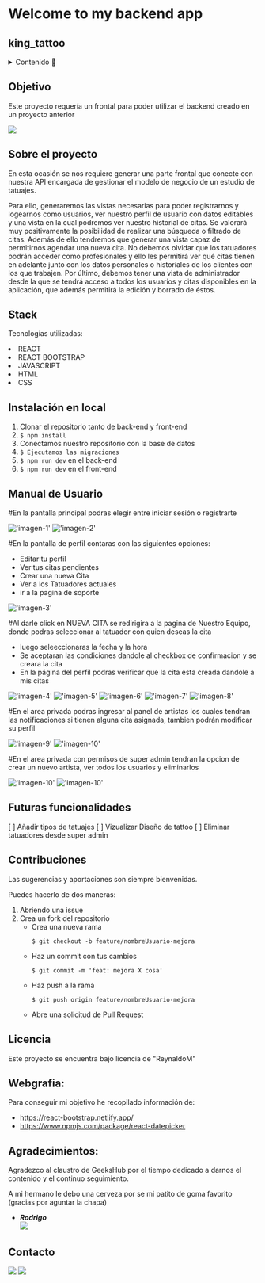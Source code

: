 # Welcome to my backend app

## king_tattoo



<details>
  <summary>Contenido 📝</summary>
  <ol>
    <li><a href="#objetivo">Objetivo</a></li>
    <li><a href="#sobre-el-proyecto">Sobre el proyecto</a></li>
    <li><a href="#stack">Stack</a></li>
    <li><a href="#instalación-en-local">Instalación</a></li>
    <li><a href="#endpoints">Manual de Uso</a></li>
    <li><a href="#futuras-funcionalidades">Futuras funcionalidades</a></li>
    <li><a href="#contribuciones">Contribuciones</a></li>
    <li><a href="#licencia">Licencia</a></li>
    <li><a href="#webgrafia">Webgrafia</a></li>
    <li><a href="#desarrollo">Desarrollo</a></li>
    <li><a href="#agradecimientos">Agradecimientos</a></li>
    <li><a href="#contacto">Contacto</a></li>
  </ol>
</details>

## Objetivo
Este proyecto requería un frontal para poder utilizar el backend creado en un proyecto anterior

<a href="https://github.com/ReynaldoMunozF/king_tattoo_backend" target="_blank"><img src="https://img.shields.io/badge/github-24292F?style=for-the-badge&logo=github&logoColor=green" target="_blank"></a> 


## Sobre el proyecto
En esta ocasión se nos requiere generar una parte frontal que conecte con
nuestra API encargada de gestionar el modelo de negocio de un estudio de tatuajes.

Para ello, generaremos las vistas necesarias para poder registrarnos y
logearnos como usuarios, ver nuestro perfil de usuario con datos editables y una
vista en la cual podremos ver nuestro historial de citas. Se valorará muy
positivamente la posibilidad de realizar una búsqueda o filtrado de citas.
Además de ello tendremos que generar una vista capaz de permitirnos
agendar una nueva cita.
No debemos olvidar que los tatuadores podrán acceder como profesionales y
ello les permitirá ver qué citas tienen en adelante junto con los datos personales o
historiales de los clientes con los que trabajen.
Por último, debemos tener una vista de administrador desde la que se tendrá
acceso a todos los usuarios y citas disponibles en la aplicación, que además
permitirá la edición y borrado de éstos.

## Stack
Tecnologías utilizadas:
<div >
<li>REACT</li>    
<li>REACT BOOTSTRAP</li>    
<li>JAVASCRIPT</li>    
<li>HTML</li>    
<li>CSS</li>    
 </div>



## Instalación en local
1. Clonar el repositorio tanto de back-end y front-end
2. ` $ npm install ` 
3. Conectamos nuestro repositorio con la base de datos 
4. ``` $ Ejecutamos las migraciones ``` 
5. ``` $ npm run dev ``` en el back-end
6. ``` $ npm run dev ``` en el front-end


## Manual de Usuario
#En la pantalla principal podras elegir entre iniciar sesión o registrarte

!['imagen-1'](./src/assets/img/readme/1.png)
!['imagen-2'](./src/assets/img/readme/2.png)

#En la pantalla de perfil contaras con las siguientes opciones:
* Editar tu perfil 
* Ver tus citas pendientes
* Crear una nueva Cita
* Ver a los Tatuadores actuales
* ir a la pagina de soporte 

!['imagen-3'](./src/assets/img/readme/3.png)

#Al darle click en NUEVA CITA se redirigira a la pagina de Nuestro Equipo, donde podras seleccionar al tatuador con quien deseas la cita 

* luego seleeccionaras la fecha y la hora 
* Se aceptaran las condiciones dandole al checkbox de confirmacion y se creara la cita 
* En la página del perfil podras verificar que la cita esta creada dandole a mis citas 

!['imagen-4'](./src/assets/img/readme/4.png)
!['imagen-5'](./src/assets/img/readme/5.png)
!['imagen-6'](./src/assets/img/readme/6.png)
!['imagen-7'](./src/assets/img/readme/7.png)
!['imagen-8'](./src/assets/img/readme/8.png)

#En el area privada podras ingresar al panel de artistas los cuales tendran las notificaciones si tienen alguna cita asignada, tambien podrán modificar su perfil

!['imagen-9'](./src/assets/img/readme/9.png)
!['imagen-10'](./src/assets/img/readme/10.png)

#En el area privada con permisos de super admin tendran la opcion de crear un nuevo artista, ver todos los usuarios y eliminarlos 

!['imagen-10'](./src/assets/img/readme/11.png)
!['imagen-10'](./src/assets/img/readme/12.png)



## Futuras funcionalidades
[ ] Añadir tipos de tatuajes 
[ ] Vizualizar Diseño de tattoo
[ ] Eliminar tatuadores desde super admin 
 

## Contribuciones
Las sugerencias y aportaciones son siempre bienvenidas.  

Puedes hacerlo de dos maneras:

1. Abriendo una issue
2. Crea un fork del repositorio
    - Crea una nueva rama  
        ```
        $ git checkout -b feature/nombreUsuario-mejora
        ```
    - Haz un commit con tus cambios 
        ```
        $ git commit -m 'feat: mejora X cosa'
        ```
    - Haz push a la rama 
        ```
        $ git push origin feature/nombreUsuario-mejora
        ```
    - Abre una solicitud de Pull Request

## Licencia
Este proyecto se encuentra bajo licencia de "ReynaldoM"

## Webgrafia:
Para conseguir mi objetivo he recopilado información de:
- https://react-bootstrap.netlify.app/
- https://www.npmjs.com/package/react-datepicker


## Agradecimientos:

Agradezco al claustro de GeeksHub por el tiempo dedicado a darnos el contenido y el continuo seguimiento.


A mi hermano le debo una cerveza por se mi patito de goma favorito (gracias por aguntar la chapa)


- ***Rodrigo***  
<a href="https://github.com/el-ro" target="_blank"><img src="https://img.shields.io/badge/github-24292F?style=for-the-badge&logo=github&logoColor=green" target="_blank"></a> 

## Contacto
<a href = "mailto:reynaldo.munozf21@gmail.com"><img src="https://img.shields.io/badge/Gmail-C6362C?style=for-the-badge&logo=gmail&logoColor=white" target="_blank"></a>
<a href="www.linkedin.com/in/reynaldo-muñoz-flores" target="_blank"><img src="https://img.shields.io/badge/-LinkedIn-%230077B5?style=for-the-badge&logo=linkedin&logoColor=white" target="_blank"></a> 
</p>
